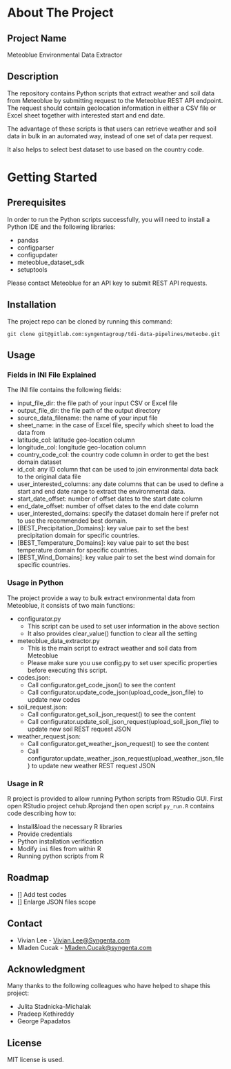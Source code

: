 # About The Project

## Project Name
Meteoblue Environmental Data Extractor

## Description
The repository contains Python scripts that extract weather and soil data from Meteoblue by submitting request to the 
Meteoblue REST API endpoint. 
The request should contain geolocation information in either a CSV file or Excel sheet together with interested start and end date.

The advantage of these scripts is that users can retrieve weather and soil data in bulk in an automated way,
instead of one set of data per request.

It also helps to select best dataset to use based on the country code.

# Getting Started

## Prerequisites
In order to run the Python scripts successfully, you will need to install a Python IDE and the following libraries:

* pandas
* configparser
* configupdater
* meteoblue_dataset_sdk
* setuptools

Please contact Meteoblue for an API key to submit REST API requests.

## Installation
The project repo can be cloned by running this command:

`git clone git@gitlab.com:syngentagroup/tdi-data-pipelines/meteobe.git`

## Usage
### Fields in INI File Explained
The INI file contains the following fields:
* input_file_dir: the file path of your input CSV or Excel file
* output_file_dir: the file path of the output directory
* source_data_filename: the name of your input file
* sheet_name: in the case of Excel file, specify which sheet to load the data from
* latitude_col: latitude geo-location column
* longitude_col: longitude geo-location column
* country_code_col: the country code column in order to get the best domain dataset
* id_col: any ID column that can be used to join environmental data back to the original data file
* user_interested_columns: any date columns that can be used to define a start and end date range to extract the environmental data.
* start_date_offset: number of offset dates to the start date column
* end_date_offset: number of offset dates to the end date column
* user_interested_domains: specify the dataset domain here if prefer not to use the recommended best domain.
* [BEST_Precipitation_Domains]: key value pair to set the best precipitation domain for specific countries.
* [BEST_Temperature_Domains]: key value pair to set the best temperature domain for specific countries.
* [BEST_Wind_Domains]: key value pair to set the best wind domain for specific countries.


### Usage in Python

The project provide a way to bulk extract environmental data from Meteoblue, it consists of two main functions:
* configurator.py
  * This script can be used to set user information in the above section
  * It also provides clear_value() function to clear all the setting
* meteoblue_data_extractor.py
  * This is the main script to extract weather and soil data from Meteoblue
  * Please make sure you use config.py to set user specific properties before executing this script.
* codes.json: 
  * Call configurator.get_code_json() to see the content
  * Call configurator.update_code_json(upload_code_json_file) to update new codes
* soil_request.json: 
  * Call configurator.get_soil_json_request() to see the content
  * Call configurator.update_soil_json_request(upload_soil_json_file) to update new soil REST request JSON
* weather_request.json: 
  * Call configurator.get_weather_json_request() to see the content
  * Call configurator.update_weather_json_request(upload_weather_json_file) to update new weather REST request JSON


### Usage in R

R project is provided to allow running Python scripts from RStudio GUI. First open RStudio project cehub.Rprojand then open script `py_run.R` contains code describing how to: 
* Install&load the necessary R libraries   
* Provide credentials
* Python installation verification
* Modify `ini` files from within R
* Running python scripts from R


## Roadmap
- [] Add test codes
- [] Enlarge JSON files scope


## Contact
* Vivian Lee - Vivian.Lee@Syngenta.com
* Mladen Cucak - Mladen.Cucak@syngenta.com

## Acknowledgment
Many thanks to the following colleagues who have helped to shape this project:
* Julita Stadnicka-Michalak
* Pradeep Kethireddy
* George Papadatos

## License
MIT license is used.
